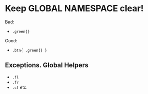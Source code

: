 Keep GLOBAL NAMESPACE clear!
============================
Bad:
* `.green{}`

Good:
 * `.btn{ .green{} }`

Exceptions. Global Helpers
--------------------------
* `.fl`
* `.fr`
* `.cf`
etc.

